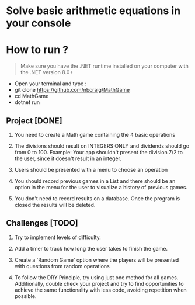 # Solve basic arithmetic equations in your console

# How to run ?
> Make sure you have the .NET runtime installed on your computer with the .NET version 8.0+
- Open your terminal and type :
- git clone https://github.com/nbcraig/MathGame
- cd MathGame
- dotnet run

## Project [DONE]
1. You need to create a Math game containing the 4 basic operations

2. The divisions should result on INTEGERS ONLY and dividends 
should go from 0 to 100. 
Example: Your app shouldn't present the division 7/2 to the user,
since it doesn't result in an integer.

3. Users should be presented with a menu to choose an operation

4. You should record previous games in a List and there should 
be an option in the menu for the user to visualize a history of previous games.

5. You don't need to record results on a database. 
Once the program is closed the results will be deleted.

## Challenges [TODO]
1. Try to implement levels of difficulty.

2. Add a timer to track how long the user takes to finish the game.

3. Create a 'Random Game' option where the players will be presented 
with questions from random operations

4. To follow the DRY Principle, try using just one method for all games. 
Additionally, double check your project and try to find opportunities to 
achieve the same functionality with less code, avoiding repetition when possible.